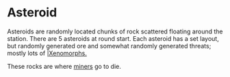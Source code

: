 # Asteroid
Asteroids are randomly located chunks of rock scattered floating around the station. There are 5 asteroids at round start. Each asteroid has a set layout, but randomly generated ore and somewhat randomly generated threats; mostly lots of [|Xenomorphs.](Xenomorph.md) 


These rocks are where [miners](Shaft-miner.md) go to die.

